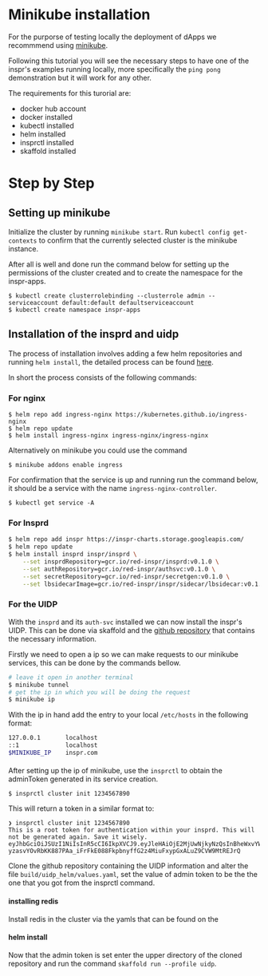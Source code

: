 # Minikube installation

For the purporse of testing locally the deployment of dApps we recommmend using [minikube](https://minikube.sigs.k8s.io/docs/start/).

Following this tutorial you will see the necessary steps to have one of the inspr's examples running locally, more specifically the `ping pong` demonstration but it will work for any other.


The requirements for this turorial are:
- docker hub account
- docker installed
- kubectl installed
- helm installed
- insprctl installed
- skaffold installed


# Step by Step

## Setting up minikube
Initialize the cluster by running `minikube start`. Run `kubectl config get-contexts` to confirm that the currently selected cluster is the minikube instance.

After all is well and done run the command below for setting up the permissions of the cluster created and to create the namespace for the inspr-apps.

```
$ kubectl create clusterrolebinding --clusterrole admin --serviceaccount default:default defaultserviceaccount
$ kubectl create namespace inspr-apps
```

## Installation of the insprd and uidp

The process of installation involves adding a few helm repositories and running `helm install`, the detailed process can be found [here](helm_installation.md).

In short the process consists of the following commands:

### **For nginx**
```
$ helm repo add ingress-nginx https://kubernetes.github.io/ingress-nginx
$ helm repo update
$ helm install ingress-nginx ingress-nginx/ingress-nginx
```

Alternatively on minikube you could use the command
```
$ minikube addons enable ingress
```

For confirmation that the service is up and running run the command below, it should be a service with the name `ingress-nginx-controller`.
```
$ kubectl get service -A
```

### **For Insprd**
```bash
$ helm repo add inspr https://inspr-charts.storage.googleapis.com/
$ helm repo update
$ helm install insprd inspr/insprd \
    --set insprdRepository=gcr.io/red-inspr/insprd:v0.1.0 \
    --set authRepository=gcr.io/red-inspr/authsvc:v0.1.0 \
    --set secretRepository=gcr.io/red-inspr/secretgen:v0.1.0 \
    --set lbsidecarImage=gcr.io/red-inspr/inspr/sidecar/lbsidecar:v0.1.0
```

### **For the UIDP**

With the `insprd` and its `auth-svc` installed we can now install the inspr's UIDP. This can be done via skaffold and the [github repository](https://github.com/inspr/inspr) that contains the necessary information.


Firstly we need to open a ip so we can make requests to our minikube services, this can be done by the commands bellow.

```bash
# leave it open in another terminal
$ minikube tunnel
# get the ip in which you will be doing the request
$ minikube ip
```

With the ip in hand add the entry to your local `/etc/hosts` in the following format:

```bash
127.0.0.1       localhost
::1             localhost
$MINIKUBE_IP    inspr.com
```

####
After setting up the ip of minikube, use the `insprctl` to obtain the adminToken generated in its service creation.
```
$ insprctl cluster init 1234567890
```
This will return a token in a similar format to:
```
❯ insprctl cluster init 1234567890
This is a root token for authentication within your insprd. This will not be generated again. Save it wisely.
eyJhbGciOiJSUzI1NiIsInR5cCI6IkpXVCJ9.eyJleHAiOjE2MjUwNjkyNzQsInBheWxvYWQiOnsidWlkIjoiIiwicGVybWlzc2lvbnMiOnsiIjpbImNyZWF0ZTp0b2tlbiJdfSwicmVmcmVzaCI6bnVsbCwicmVmcmVzaHVybCI6IiJ9fQ.IHewUCK1kGZ5OspsSr9q-yzasvYOvRbKK887PAa_iFrFkE088FkpbnyffG2z4MiuFxypGxALuZ9CVW9MtREJrQ
```

Clone the github repository containing the UIDP information and alter the file `build/uidp_helm/values.yaml`, set the value of admin token to be the the one that you got from the insprctl command.

#### installing redis
Install redis in the cluster via the yamls that can be found on the 



#### helm install
Now that the admin token is set enter the upper directory of the cloned repository and run the command `skaffold run --profile uidp`.
